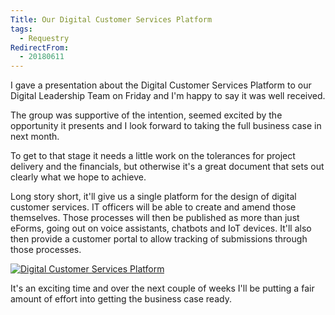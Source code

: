 ```yaml
---
Title: Our Digital Customer Services Platform
tags:
  - Requestry
RedirectFrom:
  - 20180611
---
```

I gave a presentation about the Digital Customer Services Platform to our Digital Leadership Team on Friday and I'm happy to say it was well received.

The group was supportive of the intention, seemed excited by the opportunity it presents and I look forward to taking the full business case in next month.

To get to that stage it needs a little work on the tolerances for project delivery and the financials, but otherwise it's a great document that sets out clearly what we hope to achieve.

Long story short, it'll give us a single platform for the design of digital customer services. IT officers will be able to create and amend those themselves. Those processes will then be published as more than just eForms,  going out on voice assistants, chatbots and IoT devices. It'll also then provide a customer portal to allow tracking of submissions through those processes.

[![Digital Customer Services Platform](https://img.youtube.com/vi/LM_xy5zDPmQ/0.jpg)](https://www.youtube.com/watch?v=LM_xy5zDPmQ)

It's an exciting time and over the next couple of weeks I'll be putting a fair amount of effort into getting the business case ready.